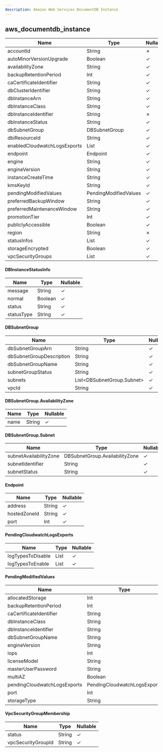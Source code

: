 ```yaml
---
description: Amazon Web Services DocumentDB Instance
---
```

aws_documentdb_instance
-----------------------

| **Name**                     | **Type**                         | **Nullable** |
| ---------------------------- | -------------------------------- | ------------ |
| accountId                    | String                           | &cross;      |
| autoMinorVersionUpgrade      | Boolean                          | &check;      |
| availabilityZone             | String                           | &check;      |
| backupRetentionPeriod        | Int                              | &check;      |
| caCertificateIdentifier      | String                           | &check;      |
| dbClusterIdentifier          | String                           | &check;      |
| dbInstanceArn                | String                           | &check;      |
| dbInstanceClass              | String                           | &check;      |
| dbInstanceIdentifier         | String                           | &cross;      |
| dbInstanceStatus             | String                           | &check;      |
| dbSubnetGroup                | DBSubnetGroup                    | &check;      |
| dbiResourceId                | String                           | &check;      |
| enabledCloudwatchLogsExports | List<String>                     | &check;      |
| endpoint                     | Endpoint                         | &check;      |
| engine                       | String                           | &check;      |
| engineVersion                | String                           | &check;      |
| instanceCreateTime           | String                           | &check;      |
| kmsKeyId                     | String                           | &check;      |
| pendingModifiedValues        | PendingModifiedValues            | &check;      |
| preferredBackupWindow        | String                           | &check;      |
| preferredMaintenanceWindow   | String                           | &check;      |
| promotionTier                | Int                              | &check;      |
| publiclyAccessible           | Boolean                          | &check;      |
| region                       | String                           | &cross;      |
| statusInfos                  | List<DBInstanceStatusInfo>       | &check;      |
| storageEncrypted             | Boolean                          | &check;      |
| vpcSecurityGroups            | List<VpcSecurityGroupMembership> | &check;      |

#### DBInstanceStatusInfo
| **Name**   | **Type** | **Nullable** |
| ---------- | -------- | ------------ |
| message    | String   | &check;      |
| normal     | Boolean  | &check;      |
| status     | String   | &check;      |
| statusType | String   | &check;      |

#### DBSubnetGroup
| **Name**                 | **Type**                   | **Nullable** |
| ------------------------ | -------------------------- | ------------ |
| dbSubnetGroupArn         | String                     | &check;      |
| dbSubnetGroupDescription | String                     | &check;      |
| dbSubnetGroupName        | String                     | &check;      |
| subnetGroupStatus        | String                     | &check;      |
| subnets                  | List<DBSubnetGroup.Subnet> | &check;      |
| vpcId                    | String                     | &check;      |

#### DBSubnetGroup.AvailabilityZone
| **Name** | **Type** | **Nullable** |
| -------- | -------- | ------------ |
| name     | String   | &check;      |

#### DBSubnetGroup.Subnet
| **Name**               | **Type**                       | **Nullable** |
| ---------------------- | ------------------------------ | ------------ |
| subnetAvailabilityZone | DBSubnetGroup.AvailabilityZone | &check;      |
| subnetIdentifier       | String                         | &check;      |
| subnetStatus           | String                         | &check;      |

#### Endpoint
| **Name**     | **Type** | **Nullable** |
| ------------ | -------- | ------------ |
| address      | String   | &check;      |
| hostedZoneId | String   | &check;      |
| port         | Int      | &check;      |

#### PendingCloudwatchLogsExports
| **Name**          | **Type**     | **Nullable** |
| ----------------- | ------------ | ------------ |
| logTypesToDisable | List<String> | &check;      |
| logTypesToEnable  | List<String> | &check;      |

#### PendingModifiedValues
| **Name**                     | **Type**                     | **Nullable** |
| ---------------------------- | ---------------------------- | ------------ |
| allocatedStorage             | Int                          | &check;      |
| backupRetentionPeriod        | Int                          | &check;      |
| caCertificateIdentifier      | String                       | &check;      |
| dbInstanceClass              | String                       | &check;      |
| dbInstanceIdentifier         | String                       | &check;      |
| dbSubnetGroupName            | String                       | &check;      |
| engineVersion                | String                       | &check;      |
| iops                         | Int                          | &check;      |
| licenseModel                 | String                       | &check;      |
| masterUserPassword           | String                       | &check;      |
| multiAZ                      | Boolean                      | &check;      |
| pendingCloudwatchLogsExports | PendingCloudwatchLogsExports | &check;      |
| port                         | Int                          | &check;      |
| storageType                  | String                       | &check;      |

#### VpcSecurityGroupMembership
| **Name**           | **Type** | **Nullable** |
| ------------------ | -------- | ------------ |
| status             | String   | &check;      |
| vpcSecurityGroupId | String   | &check;      |
